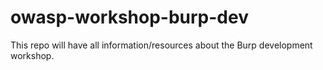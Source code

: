 # owasp-workshop-burp-dev
This repo will have all information/resources about the Burp development workshop.
